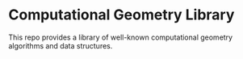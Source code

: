 # Computational Geometry Library

This repo provides a library of well-known computational geometry algorithms and data structures.